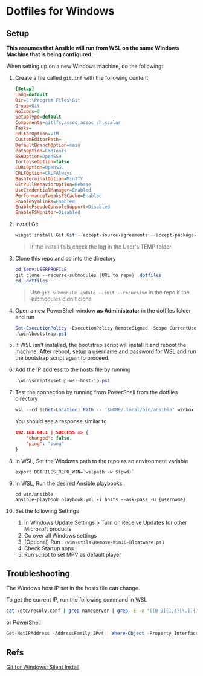 # Dotfiles for Windows

## Setup

**This assumes that Ansible will run from WSL on the same Windows Machine that is being configured.**

When setting up on a new Windows machine, do the following:

1. Create a file called `git.inf` with the following content

    ```ini
    [Setup]
    Lang=default
    Dir=C:\Program Files\Git
    Group=Git
    NoIcons=0
    SetupType=default
    Components=gitlfs,assoc,assoc_sh,scalar
    Tasks=
    EditorOption=VIM
    CustomEditorPath=
    DefaultBranchOption=main
    PathOption=CmdTools
    SSHOption=OpenSSH
    TortoiseOption=false
    CURLOption=OpenSSL
    CRLFOption=CRLFAlways
    BashTerminalOption=MinTTY
    GitPullBehaviorOption=Rebase
    UseCredentialManager=Enabled
    PerformanceTweaksFSCache=Enabled
    EnableSymlinks=Enabled
    EnablePseudoConsoleSupport=Disabled
    EnableFSMonitor=Disabled
    ```

1. Install Git

    ```powershell
    winget install Git.Git --accept-source-agreements --accept-package-agreements --override "/VERYSILENT /SUPPRESSMSGBOXES /NORESTART /NOCANCEL /CLOSEAPPLICATIONS /RESTARTAPPLICATIONS /SP- /LOG /LOADINF=git.inf"
    ```

    > If the install fails,check the log in the User's TEMP folder

1. Clone this repo and cd into the directory

    ```powershell
    cd $env:USERPROFILE
    git clone --recurse-submodules {URL to repo} .dotfiles
    cd .dotfiles
    ```

    > Use `git submodule update --init --recursive` in the repo if the submodules didn't clone

1. Open a new PowerShell window **as Administrator** in the dotfiles folder and run

    ```powershell
    Set-ExecutionPolicy -ExecutionPolicy RemoteSigned -Scope CurrentUser
    .\win\bootstrap.ps1
    ```

1. If WSL isn't installed, the bootstrap script will install it and reboot the machine. After reboot, setup a username and password for WSL and run the bootstrap script again to proceed.

1. Add the IP address to the [hosts](/win/ansible/hosts) file by running

    ```powershell
    .\win\scripts\setup-wsl-host-ip.ps1
    ```

1. Test the connection by running from PowerShell from the dotfiles directory

    ```powershell
    wsl --cd $(Get-Location).Path -- '$HOME/.local/bin/ansible' winbox -i ./win/ansible/hosts -m win_ping -k -u {username}
    ```

    You should see a response similar to

    ```json
    192.168.64.1 | SUCCESS => {
        "changed": false,
        "ping": "pong"
    }
    ```

1. In WSL, Set the Windows path to the repo as an environment variable

    ```shell
    export DOTFILES_REPO_WIN=`wslpath -w $(pwd)`
    ```

1. In WSL, Run the desired Ansible playbooks

    ```shell
    cd win/ansible
    ansible-playbook playbook.yml -i hosts --ask-pass -u {username}
    ```

1. Set the following Settings
    1. In Windows Update Settings > Turn on Receive Updates for other Microsoft products
    1. Go over all Windows settings
    1. (Optional) Run `.\win\utils\Remove-Win10-Bloatware.ps1`
    1. Check Startup apps
    1. Run script to set MPV as default player

## Troubleshooting

The Windows host IP set in the hosts file can change.

To get the current IP, run the following command in WSL

```bash
cat /etc/resolv.conf | grep nameserver | grep -E -o "([0-9]{1,3}[\.]){3}[0-9]{1,3}"
```

or PowerShell

```powershell
Get-NetIPAddress -AddressFamily IPv4 | Where-Object -Property InterfaceAlias -Like "*WSL*" | Select-Object -Property IPAddress
```

## Refs

[Git for Windows: Silent Install](https://github.com/git-for-windows/git/wiki/Silent-or-Unattended-Installation)
